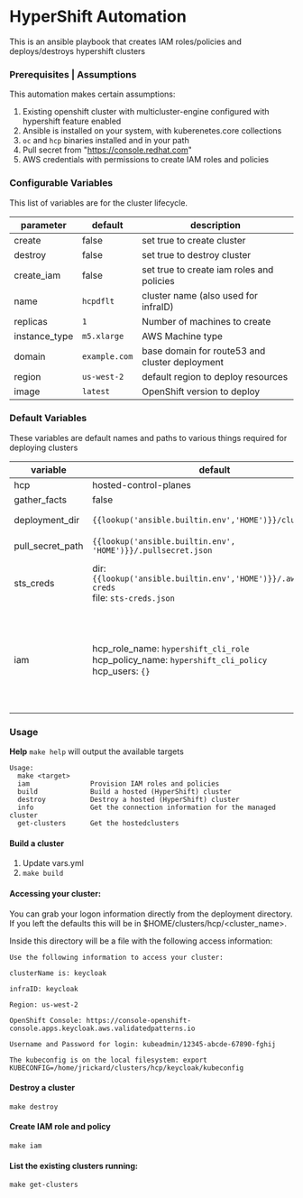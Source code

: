 # HyperShift Automation

This is an ansible playbook that creates IAM roles/policies and deploys/destroys hypershift clusters

### Prerequisites | Assumptions
This automation makes certain assumptions:
1. Existing openshift cluster with multicluster-engine configured with hypershift feature enabled
1. Ansible is installed on your system, with kuberenetes.core collections
1. `oc` and `hcp` binaries installed and in your path
1. Pull secret from "https://console.redhat.com"
1. AWS credentials with permissions to create IAM roles and policies

### Configurable Variables

This list of variables are for the cluster lifecycle. 

| parameter | default | description |
|-----------|---------|-------------|
| create    | false   | set true to create cluster |
| destroy   | false   | set true to destroy cluster |
| create_iam | false | set true to create iam roles and policies | 
| name | `hcpdflt` | cluster name (also used for infraID) |
| replicas | `1` | Number of machines to create |
| instance_type | `m5.xlarge` | AWS Machine type |
| domain | `example.com` | base domain for route53 and cluster deployment |
| region | `us-west-2` | default region to deploy resources |
| image | `latest` | OpenShift version to deploy |


### Default Variables 

These variables are default names and paths to various things required for deploying clusters

| variable | default | description |
|----------|---------|-------------|
| hcp | hosted-control-planes | Generic label |
| gather_facts | false | speed ansible up |
| deployment_dir | `{{lookup('ansible.builtin.env','HOME')}}/clusters/hcp` | Creates an artifact directory in $HOME |
| pull_secret_path | `{{lookup('ansible.builtin.env', 'HOME')}}/.pullsecret.json` | Looks for pull secret in $HOME/.pullsecret.json |
| sts_creds | dir: `{{lookup('ansible.builtin.env','HOME')}}/.aws/sts-creds` <br /> file: `sts-creds.json` | Creates creds directory in $HOME <br /> Name of the sts config file |
| iam | hcp_role_name: `hypershift_cli_role` <br /> hcp_policy_name: `hypershift_cli_policy` <br /> hcp_users: `{}` | Name of the role for building/destroying clusters <br /> Name of the policy associated with the role <br /> List of users to bind to the role so they can build/destroy clusters |

### Usage

**Help**
`make help` will output the available targets

```shell
Usage:
  make <target>
  iam               Provision IAM roles and policies
  build             Build a hosted (HyperShift) cluster
  destroy           Destroy a hosted (HyperShift) cluster
  info              Get the connection information for the managed cluster
  get-clusters      Get the hostedclusters
```

#### Build a cluster

1. Update vars.yml 
1. `make build`

#### Accessing your cluster:

You can grab your logon information directly from the deployment directory. If you left the defaults this will be in $HOME/clusters/hcp/<cluster_name>.

Inside this directory will be a file with the following access information:

```
Use the following information to access your cluster:

clusterName is: keycloak

infraID: keycloak

Region: us-west-2

OpenShift Console: https://console-openshift-console.apps.keycloak.aws.validatedpatterns.io

Username and Password for login: kubeadmin/12345-abcde-67890-fghij

The kubeconfig is on the local filesystem: export KUBECONFIG=/home/jrickard/clusters/hcp/keycloak/kubeconfig
```

#### Destroy a cluster

`make destroy` 


#### Create IAM role and policy

`make iam`

#### List the existing clusters running:

`make get-clusters`